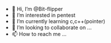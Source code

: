 - 👋 Hi, I’m @Bit-flipper
- 👀 I’m interested in pentest
- 🌱 I’m currently learning c,c++(pointer)
- 💞️ I’m looking to collaborate on ...
- 📫 How to reach me ...

<!---
Bit-flipper/Bit-flipper is a ✨ special ✨ repository because its `README.md` (this file) appears on your GitHub profile.
You can click the Preview link to take a look at your changes.
--->
